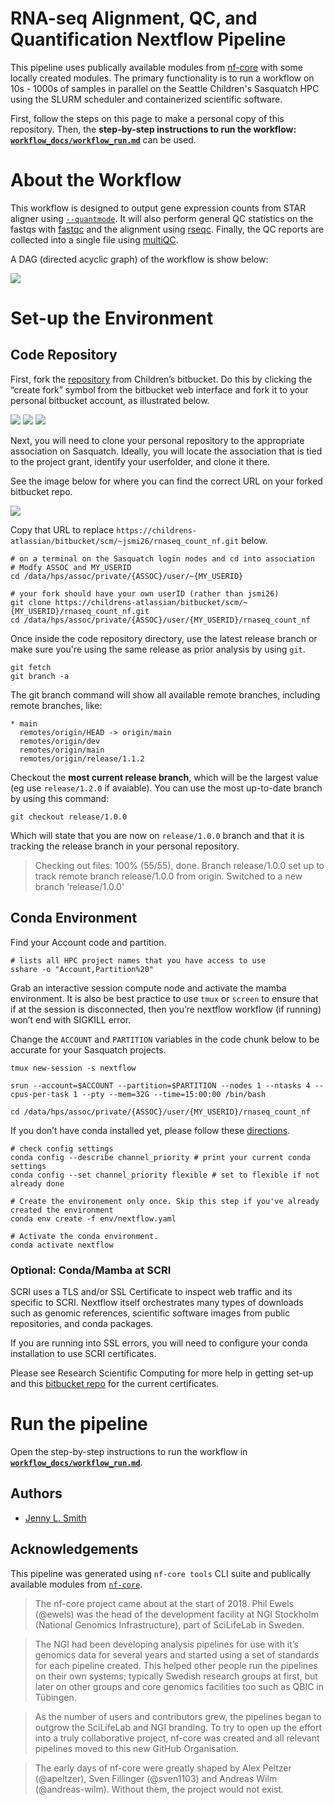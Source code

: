 
# RNA-seq Alignment, QC, and Quantification Nextflow Pipeline 

This pipeline uses publically available modules from [nf-core](https://nf-co.re/) with some locally created modules. The primary functionality is to run a workflow on 10s - 1000s of samples in parallel on the Seattle Children's Sasquatch HPC using the SLURM scheduler and containerized scientific software.

First, follow the steps on this page to make a personal copy of this repository. Then, the **step-by-step instructions to run the workflow: [`workflow_docs/workflow_run.md`](workflow_docs/workflow_run.md)** can be used. 

# About the Workflow

This workflow is designed to output gene expression counts from STAR aligner using [`--quantmode`](https://physiology.med.cornell.edu/faculty/skrabanek/lab/angsd/lecture_notes/STARmanual.pdf). It will also perform general QC statistics on the fastqs with [fastqc](https://www.bioinformatics.babraham.ac.uk/projects/fastqc/) and the alignment using [rseqc](https://rseqc.sourceforge.net/). Finally, the QC reports are collected into a single file using [multiQC](https://multiqc.info/).

A DAG (directed acyclic graph) of the workflow is show below:

![](images/dag.png)

# Set-up the Environment 

## Code Repository

First, fork the [repository](https://childrens-atlassian/bitbucket/projects/RP/repos/rnaseq_count_nf/browse) from Children’s bitbucket. Do this by clicking the “create fork” symbol from the bitbucket web interface and fork it to your personal bitbucket account, as illustrated below.


![](images/bitbucket_fork1.png)
![](images/bitbucket_fork2.png)
![](images/bitbucket_fork3.png)


Next, you will need to clone your personal repository to the appropriate association on Sasquatch. Ideally, you will locate the association that is tied to the project grant, identify your userfolder, and clone it there. 

See the image below for where you can find the correct URL on your forked bitbucket repo. 


![](images/bitbucket_clone.png)


Copy that URL to replace `https://childrens-atlassian/bitbucket/scm/~jsmi26/rnaseq_count_nf.git` below. 

```
# on a terminal on the Sasquatch login nodes and cd into association 
# Modfy ASSOC and MY_USERID 
cd /data/hps/assoc/private/{ASSOC}/user/~{MY_USERID}

# your fork should have your own userID (rather than jsmi26)
git clone https://childrens-atlassian/bitbucket/scm/~{MY_USERID}/rnaseq_count_nf.git
cd /data/hps/assoc/private/{ASSOC}/user/{MY_USERID}/rnaseq_count_nf
```

Once inside the code repository directory, use the latest release branch or make sure you're using the same release as prior analysis by using `git`.

```
git fetch
git branch -a
```

The git branch command will show all available remote branches, including remote branches, like:

```
* main
  remotes/origin/HEAD -> origin/main
  remotes/origin/dev
  remotes/origin/main
  remotes/origin/release/1.1.2
```

Checkout the **most current release branch**, which will be the largest value (eg use `release/1.2.0` if avaiable). You can use the most up-to-date branch by using this command:

```
git checkout release/1.0.0
```

Which will state that you are now on `release/1.0.0` branch and that it is tracking the release branch in your personal repository. 

> Checking out files: 100% (55/55), done.
> Branch release/1.0.0 set up to track remote branch release/1.0.0 from origin.
> Switched to a new branch 'release/1.0.0'

## Conda Environment

Find your Account code and partition.

```
# lists all HPC project names that you have access to use
sshare -o "Account,Partition%20"
```

Grab an interactive session compute node and activate the mamba environment. It is also be best practice to use `tmux` or `screen` to ensure that if at the session is disconnected, then you’re nextflow workflow (if running) won’t end with SIGKILL error.

Change the `ACCOUNT` and `PARTITION` variables in the code chunk below to be accurate for your Sasquatch projects. 

```
tmux new-session -s nextflow

srun --account=$ACCOUNT --partition=$PARTITION --nodes 1 --ntasks 4 --cpus-per-task 1 --pty --mem=32G --time=15:00:00 /bin/bash

cd /data/hps/assoc/private/{ASSOC}/user/{MY_USERID}/rnaseq_count_nf
```

If you don’t have conda installed yet, please follow these [directions](http://gonzo/hpcGuide/InstallingSoftware.html#mamba-conda). 


```
# check config settings
conda config --describe channel_priority # print your current conda settings
conda config --set channel_priority flexible # set to flexible if not already done

# Create the environement only once. Skip this step if you've already created the environment
conda env create -f env/nextflow.yaml
```

```
# Activate the conda environment. 
conda activate nextflow
```

### Optional: Conda/Mamba at SCRI

SCRI uses a TLS and/or SSL Certificate to inspect web traffic and its specific to SCRI. Nextflow itself orchestrates many types of downloads such as genomic references, scientific software images from public repositories, and conda packages. 

If you are running into SSL errors, you will need to configure your conda installation to use SCRI certificates. 

Please see Research Scientific Computing for more help in getting set-up and this [bitbucket repo](https://childrens-atlassian/bitbucket/projects/EC/repos/) for the current certificates. 

# Run the pipeline 

Open the step-by-step instructions to run the workflow in **[`workflow_docs/workflow_run.md`](workflow_docs/workflow_run.md)**. 

## Authors

- [Jenny L. Smith](https://github.com/jennylsmith)

## Acknowledgements

This pipeline was generated using `nf-core tools` CLI suite and publically available modules from [`nf-core`](https://nf-co.re/about). 

> The nf-core project came about at the start of 2018. Phil Ewels (@ewels) was the head of the development facility at NGI Stockholm (National Genomics Infrastructure), part of SciLifeLab in Sweden.

> The NGI had been developing analysis pipelines for use with it’s genomics data for several years and started using a set of standards for each pipeline created. This helped other people run the pipelines on their own systems; typically Swedish research groups at first, but later on other groups and core genomics facilities too such as QBIC in Tübingen.

> As the number of users and contributors grew, the pipelines began to outgrow the SciLifeLab and NGI branding. To try to open up the effort into a truly collaborative project, nf-core was created and all relevant pipelines moved to this new GitHub Organisation.

> The early days of nf-core were greatly shaped by Alex Peltzer (@apeltzer), Sven Fillinger (@sven1103) and Andreas Wilm (@andreas-wilm). Without them, the project would not exist.